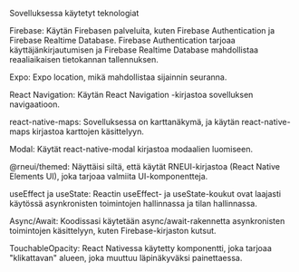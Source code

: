 
Sovelluksessa käytetyt teknologiat

Firebase: Käytän Firebasen palveluita, kuten Firebase Authentication ja Firebase Realtime Database. Firebase Authentication tarjoaa käyttäjänkirjautumisen ja Firebase Realtime Database mahdollistaa reaaliaikaisen tietokannan tallennuksen.

Expo: Expo location, mikä mahdollistaa sijainnin seuranna.

React Navigation: Käytän React Navigation -kirjastoa sovelluksen navigaatioon.

react-native-maps: Sovelluksessa on karttanäkymä, ja käytän react-native-maps kirjastoa karttojen käsittelyyn.

Modal: Käytät react-native-modal kirjastoa modaalien luomiseen.

@rneui/themed: Näyttäisi siltä, että käytät RNEUI-kirjastoa (React Native Elements UI), joka tarjoaa valmiita UI-komponentteja.

useEffect ja useState: Reactin useEffect- ja useState-koukut ovat laajasti käytössä asynkronisten toimintojen hallinnassa ja tilan hallinnassa.

Async/Await: Koodissasi käytetään async/await-rakennetta asynkronisten toimintojen käsittelyyn, kuten Firebase-kirjaston kutsut.

TouchableOpacity: React Nativessa käytetty komponentti, joka tarjoaa "klikattavan" alueen, joka muuttuu läpinäkyväksi painettaessa.
